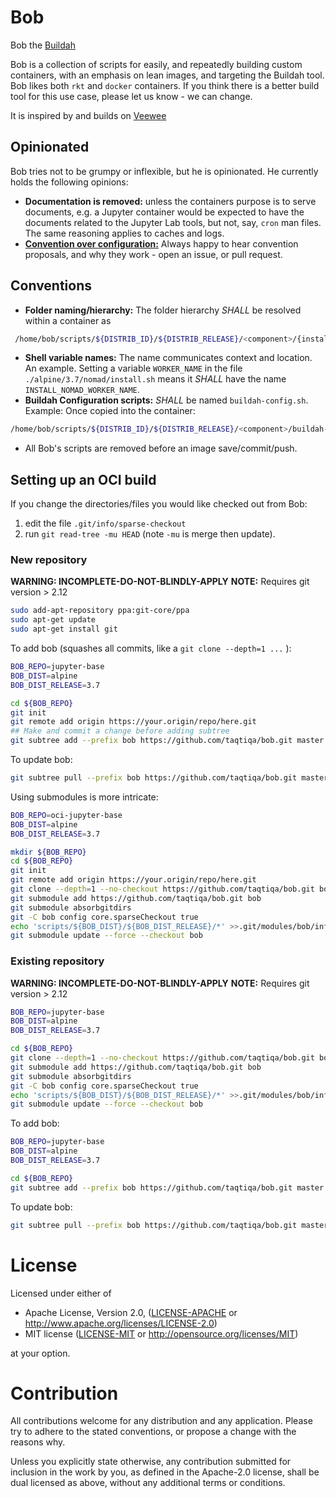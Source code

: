 # Bob
Bob the [Buildah](https://github.com/projectatomic/buildah)

Bob is a collection of scripts for easily, and repeatedly building custom containers, with an emphasis on lean images, and targeting the Buildah tool.  Bob likes both `rkt` and `docker` containers. 
If you think there is a better build tool for this use case, please let us know - we can change.

It is inspired by and builds on [Veewee](https://github.com/jedi4ever/veewee)

## Opinionated
Bob tries not to be grumpy or inflexible, but he is opinionated. He currently holds the following opinions:
 - **Documentation is removed:** unless the containers purpose is to serve documents, e.g. a Jupyter container would be expected to have the documents related to the Jupyter Lab tools, but not, say, `cron` man files. The same reasoning applies to caches and logs.
 - [**Convention over configuration:**](https://en.wikipedia.org/wiki/Convention_over_configuration) Always happy to hear convention proposals, and why they work - open an issue, or pull request.
 
## Conventions
 - **Folder naming/hierarchy:** The folder hierarchy *SHALL* be resolved within a container as
````bash
 /home/bob/scripts/${DISTRIB_ID}/${DISTRIB_RELEASE}/<component>/{install|config|uninstall}/.sh
````
 - **Shell variable names:** The name communicates context and location. An example.  Setting a variable `WORKER_NAME` in the file `./alpine/3.7/nomad/install.sh` means it *SHALL* have the name `INSTALL_NOMAD_WORKER_NAME`.
 - **Buildah Configuration scripts:** *SHALL* be named `buildah-config.sh`.  Example: Once copied into the container:
````bash
/home/bob/scripts/${DISTRIB_ID}/${DISTRIB_RELEASE}/<component>/buildah-config.sh
````
 - All Bob's scripts are removed before an image save/commit/push.

## Setting up an OCI build

If you change the directories/files you would like checked out from Bob:

1. edit the file `.git/info/sparse-checkout`
1. run `git read-tree -mu HEAD` (note `-mu` is merge then update).

### New repository
**WARNING: INCOMPLETE-DO-NOT-BLINDLY-APPLY**
**NOTE:** Requires git version > 2.12
````bash
sudo add-apt-repository ppa:git-core/ppa
sudo apt-get update
sudo apt-get install git
````

To add bob (squashes all commits, like a `git clone --depth=1 ...` ):
````bash
BOB_REPO=jupyter-base
BOB_DIST=alpine
BOB_DIST_RELEASE=3.7

cd ${BOB_REPO}
git init
git remote add origin https://your.origin/repo/here.git
## Make and commit a change before adding subtree
git subtree add --prefix bob https://github.com/taqtiqa/bob.git master --squash
````

To update bob:
````bash
git subtree pull --prefix bob https://github.com/taqtiqa/bob.git master --squash
````

Using submodules is more intricate:
````bash
BOB_REPO=oci-jupyter-base
BOB_DIST=alpine
BOB_DIST_RELEASE=3.7

mkdir ${BOB_REPO} 
cd ${BOB_REPO}
git init
git remote add origin https://your.origin/repo/here.git
git clone --depth=1 --no-checkout https://github.com/taqtiqa/bob.git bob
git submodule add https://github.com/taqtiqa/bob.git bob
git submodule absorbgitdirs
git -C bob config core.sparseCheckout true
echo 'scripts/${BOB_DIST}/${BOB_DIST_RELEASE}/*' >>.git/modules/bob/info/sparse-checkout
git submodule update --force --checkout bob
````

### Existing repository
**WARNING: INCOMPLETE-DO-NOT-BLINDLY-APPLY**
**NOTE:** Requires git version > 2.12
````bash
BOB_REPO=jupyter-base
BOB_DIST=alpine
BOB_DIST_RELEASE=3.7

cd ${BOB_REPO}
git clone --depth=1 --no-checkout https://github.com/taqtiqa/bob.git bob
git submodule add https://github.com/taqtiqa/bob.git bob
git submodule absorbgitdirs
git -C bob config core.sparseCheckout true
echo 'scripts/${BOB_DIST}/${BOB_DIST_RELEASE}/*' >>.git/modules/bob/info/sparse-checkout
git submodule update --force --checkout bob
```` 

To add bob:
````bash
BOB_REPO=jupyter-base
BOB_DIST=alpine
BOB_DIST_RELEASE=3.7

cd ${BOB_REPO}
git subtree add --prefix bob https://github.com/taqtiqa/bob.git master --squash
````

To update bob:
````bash
git subtree pull --prefix bob https://github.com/taqtiqa/bob.git master --squash
````

# License

Licensed under either of

 * Apache License, Version 2.0, ([LICENSE-APACHE](LICENSE-APACHE) or http://www.apache.org/licenses/LICENSE-2.0)
 * MIT license ([LICENSE-MIT](LICENSE-MIT) or http://opensource.org/licenses/MIT)

at your option.

# Contribution

All contributions welcome for any distribution and any application. Please try to adhere to the stated conventions, or propose a change with the reasons why.

Unless you explicitly state otherwise, any contribution submitted
for inclusion in the work by you, as defined in the Apache-2.0 license, 
shall be dual licensed as above, without any additional terms or conditions.